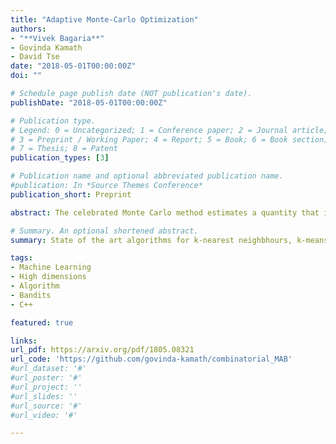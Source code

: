 ```yaml
---
title: "Adaptive Monte-Carlo Optimization"
authors:
- "**Vivek Bagaria**"
- Govinda Kamath
- David Tse
date: "2018-05-01T00:00:00Z"
doi: ""

# Schedule page publish date (NOT publication's date).
publishDate: "2018-05-01T00:00:00Z"

# Publication type.
# Legend: 0 = Uncategorized; 1 = Conference paper; 2 = Journal article;
# 3 = Preprint / Working Paper; 4 = Report; 5 = Book; 6 = Book section;
# 7 = Thesis; 8 = Patent
publication_types: [3]

# Publication name and optional abbreviated publication name.
#publication: In *Source Themes Conference*
publication_short: Preprint

abstract: The celebrated Monte Carlo method estimates a quantity that is expensive to compute by random sampling. We propose adaptive Monte Carlo optimization - a general framework for discrete optimization of an expensive-to-compute function by adaptive random sampling. Applications of this framework have already appeared in machine learning but are tied to their specific contexts and developed in isolation. We take a unified view and show that the framework has broad applicability by applying it on several common machine learning problems - k nearest neighbors, hierarchical clustering and maximum mutual information feature selection. On real data we show that this framework allows us to develop algorithms that confer a gain of a magnitude or two over exact computation. We also characterize the performance gain theoretically under regularity assumptions on the data that we verify in real world data. 

# Summary. An optional shortened abstract.
summary: State of the art algorithms for k-nearest neighbhours, k-means, heirarchical clustering based on adaptive sampling via multi armed bandits. . Our implementation improves on the previous best algorithms by 10x in wall-clock time.

tags:
- Machine Learning
- High dimensions
- Algorithm
- Bandits
- C++

featured: true

links:
url_pdf: https://arxiv.org/pdf/1805.08321
url_code: 'https://github.com/govinda-kamath/combinatorial_MAB'
#url_dataset: '#'
#url_poster: '#'
#url_project: ''
#url_slides: ''
#url_source: '#'
#url_video: '#'	

---
```


